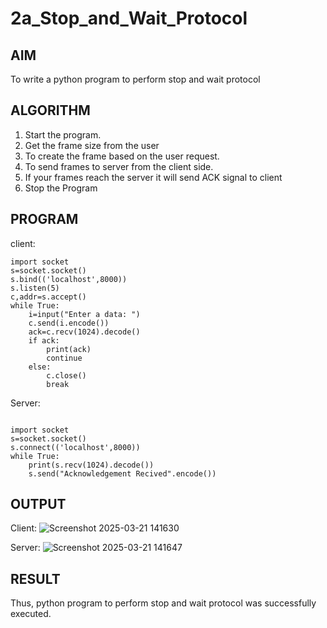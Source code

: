 # 2a_Stop_and_Wait_Protocol
## AIM 
To write a python program to perform stop and wait protocol
## ALGORITHM
1. Start the program.
2. Get the frame size from the user
3. To create the frame based on the user request.
4. To send frames to server from the client side.
5. If your frames reach the server it will send ACK signal to client
6. Stop the Program
## PROGRAM
client:
```
import socket 
s=socket.socket()
s.bind(('localhost',8000)) 
s.listen(5) 
c,addr=s.accept() 
while True: 
    i=input("Enter a data: ") 
    c.send(i.encode()) 
    ack=c.recv(1024).decode() 
    if ack: 
        print(ack) 
        continue 
    else: 
        c.close() 
        break
```
Server:
```
 
import socket 
s=socket.socket() 
s.connect(('localhost',8000)) 
while True: 
    print(s.recv(1024).decode()) 
    s.send("Acknowledgement Recived".encode())
```


## OUTPUT
Client:
![Screenshot 2025-03-21 141630](https://github.com/user-attachments/assets/e15ddfb7-da98-4d58-859b-b49405b50343)


Server:
![Screenshot 2025-03-21 141647](https://github.com/user-attachments/assets/f990ec1b-6b2e-479d-9cab-fc371c526e29)


## RESULT
Thus, python program to perform stop and wait protocol was successfully executed.

